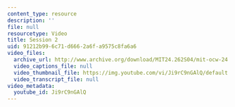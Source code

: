 ```yaml
---
content_type: resource
description: ''
file: null
resourcetype: Video
title: Session 2
uid: 91212b99-6c71-d666-2a6f-a9575c8fa6a6
video_files:
  archive_url: http://www.archive.org/download/MIT24.262S04/mit-ocw-24.262-singer-08feb2004-220k.mp4
  video_captions_file: null
  video_thumbnail_file: https://img.youtube.com/vi/Ji9rC9nGAlQ/default.jpg
  video_transcript_file: null
video_metadata:
  youtube_id: Ji9rC9nGAlQ
---
```

